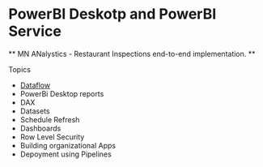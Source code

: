 # PowerBI Deskotp and PowerBI Service
** MN ANalystics - Restaurant Inspections end-to-end implementation. **
 
 Topics
 - [Dataflow](https://github.com/manoj-panicker-github/PowerBI/blob/main/Dataflow.png)
 - PowerBi Desktop reports
 - DAX
 - Datasets
 - Schedule Refresh
 - Dashboards
 - Row Level Security
 - Building organizational Apps
 - Depoyment using Pipelines
